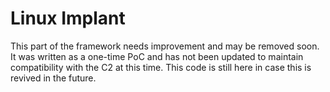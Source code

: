 # Linux Implant
This part of the framework needs improvement and may be removed soon. It was written as a one-time PoC and has not been updated to maintain compatibility with the C2 at this time. This code is still here in case this is revived in the future.  